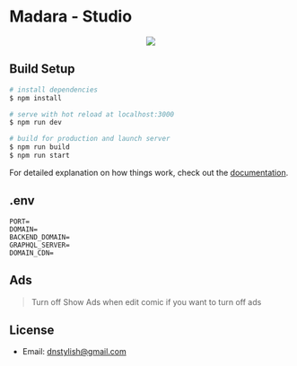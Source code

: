 # Madara - Studio

<p align="center">
<img src="https://i.imgur.com/6mhL9Di.png">
</p>

## Build Setup

```bash
# install dependencies
$ npm install

# serve with hot reload at localhost:3000
$ npm run dev

# build for production and launch server
$ npm run build
$ npm run start
```

For detailed explanation on how things work, check out the [documentation](https://nuxtjs.org).

## .env
```
PORT=
DOMAIN=
BACKEND_DOMAIN=
GRAPHQL_SERVER=
DOMAIN_CDN=
```

## Ads
> Turn off Show Ads when edit comic if you want to turn off ads
## License
- Email: dnstylish@gmail.com

